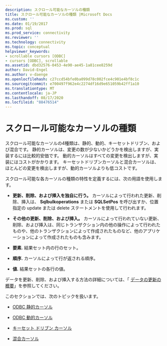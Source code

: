 ```yaml
---
description: スクロール可能なカーソルの種類
title: スクロール可能なカーソルの種類 |Microsoft Docs
ms.custom: ''
ms.date: 01/19/2017
ms.prod: sql
ms.prod_service: connectivity
ms.reviewer: ''
ms.technology: connectivity
ms.topic: conceptual
helpviewer_keywords:
- scrollable cursors [ODBC]
- cursors [ODBC], scrollable
ms.assetid: dbd32576-0453-4e90-ae45-1a81cee8259d
author: David-Engel
ms.author: v-daenge
ms.openlocfilehash: c27ccd54bfe0ba099d78c002fce4c901e4bf8c1c
ms.sourcegitcommit: e700497f962e4c2274df16d9e651059b42ff1a10
ms.translationtype: MT
ms.contentlocale: ja-JP
ms.lasthandoff: 08/17/2020
ms.locfileid: "88476514"
---
```

# <a name="scrollable-cursor-types"></a>スクロール可能なカーソルの種類
スクロール可能なカーソルの4種類は、静的、動的、キーセットドリブン、および混合です。 静的カーソルは、変更の数が少ないかどうかを検出しますが、実装するには比較的安価です。 動的カーソルはすべての変更を検出しますが、実装にはコストがかかります。 キーセットドリブンカーソルと混合カーソルは、ほとんどの変更を検出しますが、動的カーソルよりも低コストです。  
  
 スクロール可能な各カーソルの種類の特性を定義するには、次の用語を使用します。  
  
-   **更新、削除、および挿入を独自に行う。** カーソルによって行われた更新、削除、挿入は、 **Sqlbulkoperations** または **SQLSetPos** を呼び出すか、位置指定の update または delete ステートメントを使用して行われます。  
  
-   **その他の更新、削除、および挿入。** カーソルによって行われていない更新、削除、および挿入は、同じトランザクション内の他の操作によって行われたものや、他のトランザクションによって作成されたものなど、他のアプリケーションによって作成されたものも含みます。  
  
-   **要素.** 結果セット内の行のセット。  
  
-   **順序.** カーソルによって行が返される順序。  
  
-   **値.** 結果セットの各行の値。  
  
 データを更新、削除、および挿入する方法の詳細については、「 [データの更新の概要](../../../odbc/reference/develop-app/updating-data-overview.md)」を参照してください。  
  
 このセクションでは、次のトピックを扱います。  
  
-   [ODBC 静的カーソル](../../../odbc/reference/develop-app/odbc-static-cursors.md)  
  
-   [ODBC 動的カーソル](../../../odbc/reference/develop-app/odbc-dynamic-cursors.md)  
  
-   [キーセット ドリブン カーソル](../../../odbc/reference/develop-app/keyset-driven-cursors.md)  
  
-   [混合カーソル](../../../odbc/reference/develop-app/mixed-cursors.md)
